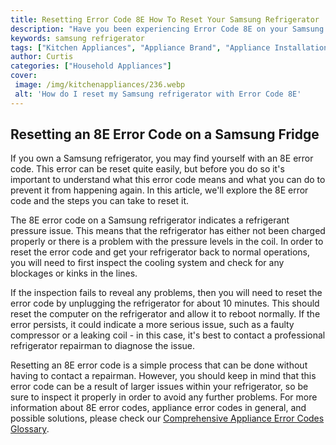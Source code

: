 ```yaml
---
title: Resetting Error Code 8E How To Reset Your Samsung Refrigerator
description: "Have you been experiencing Error Code 8E on your Samsung refrigerator Learn how to reset it quickly and easily with the step-by-step guide weve put together"
keywords: samsung refrigerator
tags: ["Kitchen Appliances", "Appliance Brand", "Appliance Installation"]
author: Curtis
categories: ["Household Appliances"]
cover: 
 image: /img/kitchenappliances/236.webp
 alt: 'How do I reset my Samsung refrigerator with Error Code 8E'
---
```

## Resetting an 8E Error Code on a Samsung Fridge

If you own a Samsung refrigerator, you may find yourself with an 8E error code. This error can be reset quite easily, but before you do so it's important to understand what this error code means and what you can do to prevent it from happening again. In this article, we'll explore the 8E error code and the steps you can take to reset it.

The 8E error code on a Samsung refrigerator indicates a refrigerant pressure issue. This means that the refrigerator has either not been charged properly or there is a problem with the pressure levels in the coil. In order to reset the error code and get your refrigerator back to normal operations, you will need to first inspect the cooling system and check for any blockages or kinks in the lines. 

If the inspection fails to reveal any problems, then you will need to reset the error code by unplugging the refrigerator for about 10 minutes. This should reset the computer on the refrigerator and allow it to reboot normally. If the error persists, it could indicate a more serious issue, such as a faulty compressor or a leaking coil - in this case, it's best to contact a professional refrigerator repairman to diagnose the issue.

Resetting an 8E error code is a simple process that can be done without having to contact a repairman. However, you should keep in mind that this error code can be a result of larger issues within your refrigerator, so be sure to inspect it properly in order to avoid any further problems. For more information about 8E error codes, appliance error codes in general, and possible solutions, please check our [Comprehensive Appliance Error Codes Glossary](./error-codes/).
